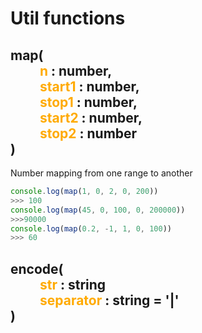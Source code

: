 # Util functions

<h2>
map(<br/>
	&emsp;&emsp; <span style="color: #FFAA00">n</span> : number,<br/>
	&emsp;&emsp; <span style="color: #FFAA00">start1</span> : number,<br/>
	&emsp;&emsp; <span style="color: #FFAA00">stop1</span> : number,<br/>
	&emsp;&emsp; <span style="color: #FFAA00">start2</span> : number,<br/>
	&emsp;&emsp; <span style="color: #FFAA00">stop2</span> : number<br/>
)
</h2>
<p>Number mapping from one range to another</p>

```js
console.log(map(1, 0, 2, 0, 200))
>>> 100
console.log(map(45, 0, 100, 0, 200000))
>>>90000
console.log(map(0.2, -1, 1, 0, 100))
>>> 60
```

<h2>
encode(<br/>
	&emsp;&emsp; <span style="color: #FFAA00">str</span> : string<br/>
	&emsp;&emsp; <span style="color: #FFAA00">separator</span> : string = '|'<br/>
)
</h2>
